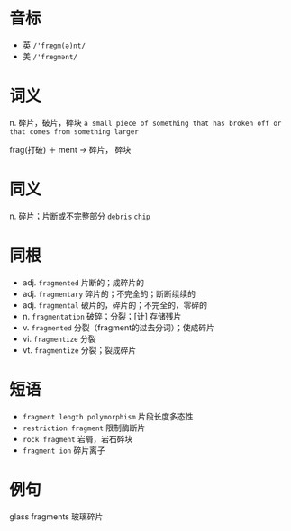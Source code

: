 # 音标

- 英 `/'frægm(ə)nt/`
- 美 `/'fræɡmənt/`

# 词义

n. 碎片，破片，碎块
`a small piece of something that has broken off or that comes from something larger`



frag(打破) ＋ ment → 碎片， 碎块

# 同义

n. 碎片；片断或不完整部分
`debris` `chip`

# 同根

- adj. `fragmented` 片断的；成碎片的
- adj. `fragmentary` 碎片的；不完全的；断断续续的
- adj. `fragmental` 破片的，碎片的；不完全的，零碎的
- n. `fragmentation` 破碎；分裂；[计] 存储残片
- v. `fragmented` 分裂（fragment的过去分词）；使成碎片
- vi. `fragmentize` 分裂
- vt. `fragmentize` 分裂；裂成碎片

# 短语

- `fragment length polymorphism` 片段长度多态性
- `restriction fragment` 限制酶断片
- `rock fragment` 岩屑，岩石碎块
- `fragment ion` 碎片离子

# 例句

glass fragments
玻璃碎片


